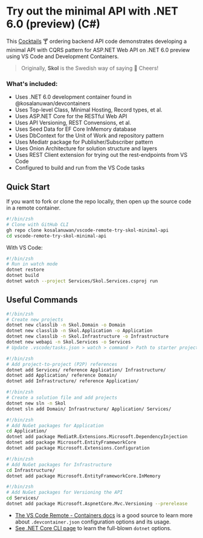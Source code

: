 # Try out the minimal API with .NET 6.0 (preview) (C#)

This [Cocktails][cocktails-list] :cocktail: ordering backend API code demonstrates developing a minimal API with CQRS pattern for ASP.NET Web API on .NET 6.0 preview using VS Code and Development Containers.

> Originally, **Skol** is the Swedish way of saying :beers: Cheers! 

### What's included:
- Uses .NET 6.0 development container found in @kosalanuwan/devcontainers
- Uses Top-level Class, Minimal Hosting, Record types, et al.
- Uses ASP.NET Core for the RESTful Web API
- Uses API Versioning, REST Convensions, et al.
- Uses Seed Data for EF Core InMemory database
- Uses DbContext for the Unit of Work and repository pattern
- Uses Mediatr package for Publisher/Subscriber pattern
- Uses Onion Architecture for solution structure and layers
- Uses REST Client extension for trying out the rest-endpoints from VS Code
- Configured to build and run from the VS Code tasks

## Quick Start
If you want to fork or clone the repo locally, then open up the source code in a remote container.

```zsh
#!/bin/zsh
# Clone with GitHub CLI
gh repo clone kosalanuwan/vscode-remote-try-skol-minimal-api
cd vscode-remote-try-skol-minimal-api
```

With VS Code:
```zsh
#!/bin/zsh
# Run in watch mode
dotnet restore
dotnet build
dotnet watch --project Services/Skol.Services.csproj run
```

## Useful Commands

```zsh
#!/bin/zsh
# Create new projects
dotnet new classlib -n Skol.Domain -o Domain
dotnet new classlib -n Skol.Application -o Application
dotnet new classlib -n Skol.Infrastructure -o Infrastructure
dotnet new webapi -n Skol.Services -o Services
# Update .vscode/tasks.json > watch > command > Path to starter project.
```

```zsh
#!/bin/zsh
# Add project-to-project (P2P) references
dotnet add Services/ reference Application/ Infrastructure/
dotnet add Application/ reference Domain/
dotnet add Infrastructure/ reference Application/
```

```zsh
#!/bin/zsh
# Create a solution file and add projects
dotnet new sln -n Skol
dotnet sln add Domain/ Infrastructure/ Application/ Services/
```

```zsh
#!/bin/zsh
# Add NuGet packages for Application
cd Application/
dotnet add package MediatR.Extensions.Microsoft.DependencyInjection
dotnet add package Microsoft.EntityFrameworkCore
dotnet add package Microsoft.Extensions.Configuration 
```

```bash
#!/bin/zsh
# Add NuGet packages for Infrastructure
cd Infrastructure/
dotnet add package Microsoft.EntityFrameworkCore.InMemory
```

```bash
#!/bin/zsh
# Add NuGet packages for Versioning the API
cd Services/
dotnet add package Microsoft.AspnetCore.Mvc.Versioning --prerelease
```

- [The VS Code Remote - Containers docs][vscode-remote-docs] is a good source to learn more about `.devcontainer.json` configuration options and its usage.
- [See .NET Core CLI page][dotnet-core-cli-docs] to learn the full-blown `dotnet` options.

[cocktails-list]: https://www.thespruceeats.com/a-to-z-cocktail-recipes-3962886
[devcontainers-repo]: https://github.com/microsoft/vscode-dev-containers
[dotnet-sdk-docker-image]: https://hub.docker.com/_/microsoft-dotnet-sdk/
[azure-cli-docs]: https://docs.microsoft.com/en-us/cli/azure/get-started-with-azure-cli
[node-js-docs]: https://nodejs.dev/learn
[vscode-remote-docs]: https://code.visualstudio.com/docs/remote/containers
[dotnet-core-cli-docs]: https://docs.microsoft.com/en-us/dotnet/core/tools/
